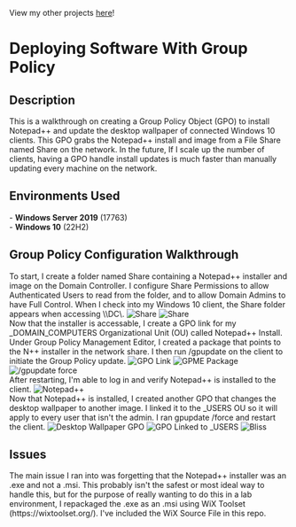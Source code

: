 View my other projects [here](https://github.com/jkrygo/)!

# Deploying Software With Group Policy
<h2>Description</h2>
This is a walkthrough on creating a Group Policy Object (GPO) to install Notepad++ and update the desktop wallpaper of connected Windows 10 clients. This GPO grabs the Notepad++ install and image from a File Share named Share on the network. In the future, If I scale up the number of clients, having a GPO handle install updates is much faster than manually updating every machine on the network.
<h2>Environments Used</h2>
- <b>Windows Server 2019</b> (17763) </br>
- <b>Windows 10</b> (22H2)
<h2>Group Policy Configuration Walkthrough</h2> 
To start, I create a folder named Share containing a Notepad++ installer and image on the Domain Controller. I configure Share Permissions to allow Authenticated Users to read from the folder, and to allow Domain Admins to have Full Control. When I check into my Windows 10 client, the Share folder appears when accessing \\DC\.
<img src="https://i.imgur.com/dpfEvRd.png" alt="Share"/>
<img src="https://i.imgur.com/J1EY5LN.png" alt="Share"/>
<br/>
Now that the installer is accessable, I create a GPO link for my _DOMAIN_COMPUTERS Organizational Unit (OU) called Notepad++ Install. Under Group Policy Management Editor, I created a package that points to the N++ installer in the network share. I then run /gpupdate on the client to initiate the Group Policy update.
<img src="https://i.imgur.com/rlsYGrN.png" alt="GPO Link"/>
<img src="https://i.imgur.com/yVq0tlW.png" alt="GPME Package"/>
<img src="https://i.imgur.com/g7RTKef.png" alt="/gpupdate force"/>
<br/>
After restarting, I'm able to log in and verify Notepad++ is installed to the client.
<img src="https://i.imgur.com/CBM2u7O.png" alt="Notepad++"/>
<br/>
Now that Notepad++ is installed, I created another GPO that changes the desktop wallpaper to another image. I linked it to the _USERS OU so it will apply to every user that isn't the admin. I ran gpupdate /force and restart the client.
<img src="https://i.imgur.com/knc61v0.png" alt="Desktop Wallpaper GPO"/>
<img src="https://i.imgur.com/WdWgCNP.png" alt="GPO Linked to _USERS"/>
<img src="https://i.imgur.com/6yQdste.jpeg" alt="Bliss"/>
<br/>
<h2>Issues </h2>
The main issue I ran into was forgetting that the Notepad++ installer was an .exe and not a .msi. This probably isn't the safest or most ideal way to handle this, but for the purpose of really wanting to do this in a lab environment, I repackaged the .exe as an .msi using WiX Toolset (https://wixtoolset.org/). I've included the WiX Source File in this repo.
